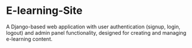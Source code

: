 # E-learning-Site
A Django-based web application with user authentication (signup, login, logout) and admin panel functionality, designed for creating and managing e-learning content.
